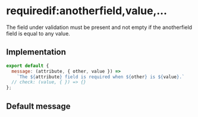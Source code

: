 # requiredif:anotherfield,value,...

The field under validation must be present and not empty if the anotherfield field is equal to any value.


## Implementation

```js
export default {
  message: (attribute, { other, value }) =>
    `The ${attribute} field is required when ${other} is ${value}.`
  // check: (value, { }) => {}
};

```

## Default message

```

```
